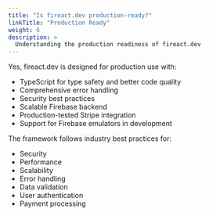 ```yaml
---
title: "Is fireact.dev production-ready?"
linkTitle: "Production Ready"
weight: 6
description: >
  Understanding the production readiness of fireact.dev
---
```


Yes, fireact.dev is designed for production use with:

* TypeScript for type safety and better code quality
* Comprehensive error handling
* Security best practices
* Scalable Firebase backend
* Production-tested Stripe integration
* Support for Firebase emulators in development

The framework follows industry best practices for:
- Security
- Performance
- Scalability
- Error handling
- Data validation
- User authentication
- Payment processing
